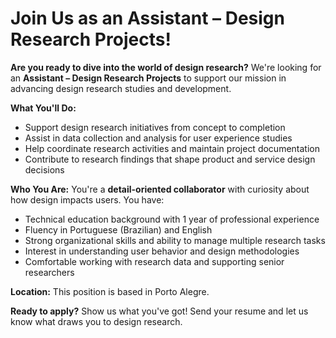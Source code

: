 # Join Us as an Assistant – Design Research Projects!

**Are you ready to dive into the world of design research?** We're looking for an **Assistant – Design Research Projects** to support our mission in advancing design research studies and development.

**What You'll Do:**
- Support design research initiatives from concept to completion
- Assist in data collection and analysis for user experience studies
- Help coordinate research activities and maintain project documentation
- Contribute to research findings that shape product and service design decisions

**Who You Are:**
You're a **detail-oriented collaborator** with curiosity about how design impacts users. You have:
- Technical education background with 1 year of professional experience
- Fluency in Portuguese (Brazilian) and English
- Strong organizational skills and ability to manage multiple research tasks
- Interest in understanding user behavior and design methodologies
- Comfortable working with research data and supporting senior researchers

**Location:** This position is based in Porto Alegre.

**Ready to apply?** Show us what you've got! Send your resume and let us know what draws you to design research.